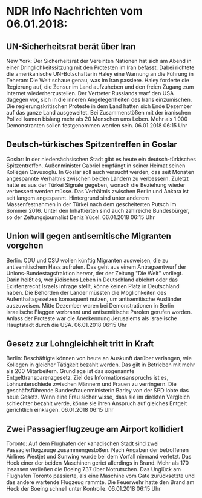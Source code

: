 # NDR Info Nachrichten vom 06.01.2018:


## UN-Sicherheitsrat berät über Iran
New York: Der Sicherheitsrat der Vereinten Nationen hat sich am Abend in einer Dringlichkeitssitzung mit den Protesten im Iran befasst. Dabei richtete die amerikanische UN-Botschafterin Haley eine Warnung an die Führung in Teheran: Die Welt schaue genau, was im Iran passiere. Haley forderte die Regierung auf, die Zensur im Land aufzuheben und den freien Zugang zum Internet wiederherzustellen. Der Vertreter Russlands warf den USA dagegen vor, sich in die inneren Angelegenheiten des Irans einzumischen. Die regierungskritischen Proteste in dem Land hatten sich Ende Dezember auf das ganze Land ausgeweitet. Bei Zusammenstößen mit der iranischen Polizei kamen bislang mehr als 20 Menschen ums Leben. Mehr als 1.000 Demonstranten sollen festgenommen worden sein. 06.01.2018 06:15 Uhr 

## Deutsch-türkisches Spitzentreffen in Goslar
Goslar: In der niedersächsischen Stadt gibt es heute ein deutsch-türkisches Spitzentreffen. Außenminister Gabriel empfängt in seiner Heimat seinen Kollegen Cavusoglu. In Goslar soll auch versucht werden, das seit Monaten angespannte Verhältnis zwischen beiden Ländern zu verbessern. Zuletzt hatte es aus der Türkei Signale gegeben, wonach die Beziehung wieder verbessert werden müsse. Das Verhältnis zwischen Berlin und Ankara ist seit langem angespannt. Hintergrund sind unter anderem Massenfestnahmen in der Türkei nach dem gescheiterten Putsch im Sommer 2016. Unter den Inhaftierten sind auch zahlreiche Bundesbürger, so der Zeitungsjournalist Deniz Yücel. 06.01.2018 06:15 Uhr 

## Union will gegen antisemitische Migranten vorgehen
Berlin: CDU und CSU wollen künftig Migranten ausweisen, die zu antisemitischem Hass aufrufen. Das geht aus einem Antragsentwurf der Unions-Bundestagsfraktion hervor, der der Zeitung "Die Welt" vorliegt. Darin heißt es, wer jüdisches Leben in Deutschland ablehnt oder das Existenzrecht Israels infrage stellt, könne keinen Platz in Deutschland haben. Die Behörden der Länder müssten die Möglichkeiten des Aufenthaltsgesetzes konsequent nutzen, um antisemitische Ausländer auszuweisen. Mitte Dezember waren bei Demonstrationen in Berlin israelische Flaggen verbrannt und antisemitische Parolen gerufen worden. Anlass der Proteste war die Anerkennung Jerusalems als israelische Hauptstadt durch die USA. 06.01.2018 06:15 Uhr 

## Gesetz zur Lohngleichheit tritt in Kraft
Berlin: Beschäftigte können von heute an Auskunft darüber verlangen, wie Kollegen in gleicher Tätigkeit bezahlt werden. Das gilt in Betrieben mit mehr als 200 Mitarbeitern. Grundlage ist das sogenannte Entgelttransparenzgesetz. Ziel des Informationsanspruchs ist es, Lohnunterschiede zwischen Männern und Frauen zu verringern. Die geschäftsführende Bundesfrauenministerin Barley von der SPD lobte das neue Gesetz. Wenn eine Frau sicher wisse, dass sie im direkten Vergleich schlechter bezahlt werde, könne sie ihren Anspruch auf gleiches Entgelt gerichtlich einklagen. 06.01.2018 06:15 Uhr 

## Zwei Passagierflugzeuge am Airport kollidiert
Toronto: Auf dem Flughafen der kanadischen Stadt sind zwei Passagierflugzeuge zusammengestoßen. Nach Angaben der betroffenen Airlines Westjet und Sunwing wurde bei dem Vorfall niemand verletzt. Das Heck einer der beiden Maschinen geriet allerdings in Brand. Mehr als 170 Insassen verließen die Boeing 737 über Notrutschen. Das Unglück am Flughafen Toronto passierte, als eine Maschine vom Gate zurücksetzte und das andere wartende Flugzeug rammte. Die Feuerwehr hatte den Brand am Heck der Boeing schnell unter Kontrolle. 06.01.2018 06:15 Uhr 
